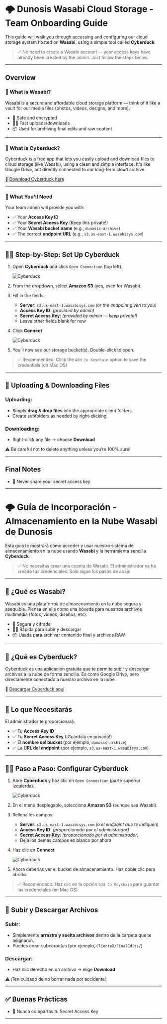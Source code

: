 # 🌩️ Dunosis Wasabi Cloud Storage - Team Onboarding Guide

This guide will walk you through accessing and configuring our cloud storage system hosted on **Wasabi**, using a simple tool called **Cyberduck**.

> ✅ No need to create a Wasabi account — your access keys have already been created by the admin. Just follow the steps below.

---
## Overview

### 📂 What is Wasabi?

Wasabi is a secure and affordable cloud storage platform — think of it like a vault for our media files (photos, videos, designs, and more).

- 🔐 Safe and encrypted  
- 🏃‍♀️ Fast uploads/downloads  
- 📦 Used for archiving final edits and raw content

---

### 🦆 What is Cyberduck?

Cyberduck is a free app that lets you easily upload and download files to cloud storage (like Wasabi), using a clean and simple interface. It's like Google Drive, but directly connected to our long-term cloud archive.

🔗 [Download Cyberduck here](https://cyberduck.io/)

---

### 🧰 What You’ll Need

Your team admin will provide you with:

- ✅ Your **Access Key ID**
- ✅ Your **Secret Access Key** (Keep this private!)
- ✅ Your **Wasabi bucket name** (e.g., `dunosis-archive`)
- ✅ The correct **endpoint URL** (e.g., `s3.us-east-1.wasabisys.com`)

---

## 🧑‍💻 Step-by-Step: Set Up Cyberduck

1. Open **Cyberduck** and click `Open Connection` (top left).

    ![Cyberduck](./assets/du-docs-cyberduck-config.png)

2. From the dropdown, select **Amazon S3** (yes, even for Wasabi).
3. Fill in the fields:
    - **Server**: `s3.us-east-1.wasabisys.com` *(or the endpoint given to you)*
    - **Access Key ID**: *(provided by admin)*
    - **Secret Access Key**: *(provided by admin — keep private!)*
    - Leave other fields blank for now
4. Click **Connect**

    ![Cyberduck](./assets/du-docs-cyberduck-config-end.png)

5. You’ll now see our storage bucket(s). Double-click to open.

> ✅ Recommended: Click the `Add to Keychain` option to save the credentials (on Mac OS)

---

## 📁 Uploading & Downloading Files

### Uploading:
- Simply **drag & drop files** into the appropriate client folders.
- Create subfolders as needed by right-clicking.

### Downloading:
- Right-click any file → choose **Download**

⚠️ Be careful not to delete anything unless you’re 100% sure!

---

## Final Notes
- 🔐 Never share your secret access key

---

# 🌩️ Guía de Incorporación - Almacenamiento en la Nube Wasabi de Dunosis

Esta guía te mostrará cómo acceder y usar nuestro sistema de almacenamiento en la nube usando **Wasabi** y la herramienta sencilla **Cyberduck**.

> ✅ No necesitas crear una cuenta de Wasabi. El administrador ya ha creado tus credenciales. Solo sigue los pasos de abajo.

---

## 📂 ¿Qué es Wasabi?

Wasabi es una plataforma de almacenamiento en la nube segura y asequible. Piensa en ella como una bóveda para nuestros archivos multimedia (fotos, videos, diseños, etc).

- 🔐 Segura y cifrada  
- 🏃‍♀️ Rápida para subir y descargar  
- 📦 Usada para archivar contenido final y archivos RAW

---

## 🦆 ¿Qué es Cyberduck?

Cyberduck es una aplicación gratuita que te permite subir y descargar archivos a la nube de forma sencilla. Es como Google Drive, pero directamente conectado a nuestro archivo en la nube.

🔗 [Descargar Cyberduck aquí](https://cyberduck.io/)

---

## 🧰 Lo que Necesitarás

El administrador te proporcionará:

- ✅ Tu **Access Key ID**
- ✅ Tu **Secret Access Key** (¡Guárdala en privado!)
- ✅ El **nombre del bucket** (por ejemplo, `dunosis-archive`)
- ✅ La **URL del endpoint** (por ejemplo, `s3.us-east-1.wasabisys.com`)

---

## 🧑‍💻 Paso a Paso: Configurar Cyberduck

1. Abre **Cyberduck** y haz clic en `Open Connection` (parte superior izquierda).

    ![Cyberduck](./assets/du-docs-cyberduck-config.png)

2. En el menú desplegable, selecciona **Amazon S3** (aunque sea Wasabi).
3. Rellena los campos:
   - **Server**: `s3.us-east-1.wasabisys.com` *(o el endpoint que te indiquen)*
   - **Access Key ID**: *(proporcionado por el administrador)*
   - **Secret Access Key**: *(proporcionado por el administrador)*
   - Deja los demás campos en blanco por ahora
4. Haz clic en **Connect**

    ![Cyberduck](./assets/du-docs-cyberduck-config-end.png)

5. Ahora deberías ver el bucket de almacenamiento. Haz doble clic para abrirlo.

> ✅ Recomendado: Haz clic en la opción `Add to Keychain` para guardar las credenciales (en Mac OS)

---

## 📁 Subir y Descargar Archivos

### Subir:
- Simplemente **arrastra y suelta archivos** dentro de la carpeta que te asignaron.
- Puedes crear subcarpetas (por ejemplo, `ClienteX/FinalEdits/`)

### Descargar:
- Haz clic derecho en un archivo → elige **Download**

⚠️ ¡Ten cuidado de no borrar nada por accidente!

---

## ✅ Buenas Prácticas
- 🔐 Nunca compartas tu Secret Access Key

---

